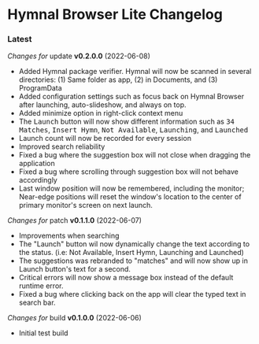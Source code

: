 # Hymnal Browser Lite Changelog

### Latest

*Changes for* update **v0.2.0.0** (2022-06-08)
- Added Hymnal package verifier. Hymnal will now be scanned in several directories: (1) Same folder as app, (2) in Documents, and (3) ProgramData
- Added configuration settings such as focus back on Hymnal Browser after launching, auto-slideshow, and always on top.
- Added minimize option in right-click context menu
- The <kbd>Launch</kbd> button will now show different information such as <kbd>34 Matches</kbd>, <kbd>Insert Hymn</kbd>, <kbd>Not Available</kbd>, <kbd>Launching</kbd>, and  <kbd>Launched</kbd>
- Launch count will now be recorded for every session
- Improved search reliability
- Fixed a bug where the suggestion box will not close when dragging the application
- Fixed a bug where scrolling through suggestion box will not behave accordingly
- Last window position will now be remembered, including the monitor; Near-edge positions will reset the window's location to the center of primary monitor's screen on next launch.

*Changes for* patch **v0.1.1.0** (2022-06-07)
- Improvements when searching
- The "Launch" button wil now dynamically change the text according to the status. (i.e: Not Available, Insert Hymn, Launching and Launched)
- The suggestions was rebranded to "matches" and will now show up in Launch button's text for a second.
- Critical errors will now show a message box instead of the default runtime error.
- Fixed a bug where clicking back on the app will clear the typed text in search bar.

*Changes for* build **v0.1.0.0** (2022-06-06)
- Initial test build